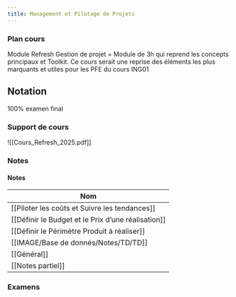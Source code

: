 ```yaml
---
title: Management et Pilotage de Projets
---
```


### Plan cours
Module Refresh Gestion de projet = Module de 3h qui reprend les concepts principaux et Toolkit.
Ce cours serait une reprise des éléments les plus marquants et utiles pour les PFE du cours ING01
## Notation
100% examen final
### Support de cours
![[Cours_Refresh_2025.pdf]]
  
### Notes
#### Notes
|Nom|
|---|
|[[Piloter les coûts et Suivre les tendances]]|
|[[Définir le Budget et le Prix d’une réalisation]]|
|[[Définir le Périmètre Produit à réaliser]]|
|[[IMAGE/Base de donnés/Notes/TD/TD]]|
|[[Général]]|
|[[Notes partiel]]|
  
  
### Examens
